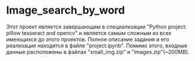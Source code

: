 # Image_search_by_word
Этот проект является завершающим в специализации "Python project: pillow tesseract and opencv" и является самым сложным из всех имеющихся до этого проектов. Полное описание задания и его реализация находятся в файле "project.ipynb". Помимо этого, входные данные расположены в файлах "small_img.zip" и "images.zip"(~200MB).
